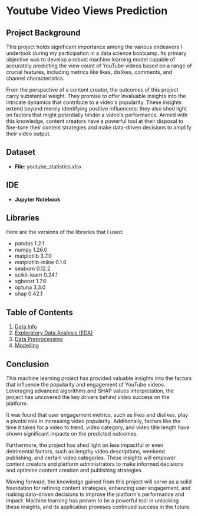 # Youtube Video Views Prediction

## Project Background

This project holds significant importance among the various endeavors I undertook during my participation in a data science bootcamp. Its primary objective was to develop a robust machine learning model capable of accurately predicting the view count of YouTube videos based on a range of crucial features, including metrics like likes, dislikes, comments, and channel characteristics.

From the perspective of a content creator, the outcomes of this project carry substantial weight. They promise to offer invaluable insights into the intricate dynamics that contribute to a video's popularity. These insights extend beyond merely identifying positive influencers; they also shed light on factors that might potentially hinder a video's performance. Armed with this knowledge, content creators have a powerful tool at their disposal to fine-tune their content strategies and make data-driven decisions to amplify their video output.

## Dataset

- **File**: youtube_statistics.xlsx

## IDE

- **Jupyter Notebook**

## Libraries

Here are the versions of the libraries that I used:

- pandas 1.2.1
- numpy 1.26.0
- matplotlib 3.7.0
- matplotlib-inline 0.1.6
- seaborn 0.12.2
- scikit-learn 0.24.1
- xgboost 1.7.6
- optuna 3.3.0
- shap 0.42.1

## Table of Contents

1. [Data Info](youtube_video_views_prediction.ipynb#data-info)
2. [Exploratory Data Analysis (EDA)](youtube_video_views_prediction.ipynb#eda)
3. [Data Preprocessing](youtube_video_views_prediction.ipynb#data-preprocessing)
4. [Modelling](youtube_video_views_prediction.ipynb#modelling)

## Conclusion

This machine learning project has provided valuable insights into the factors that influence the popularity and engagement of YouTube videos. Leveraging advanced algorithms and SHAP values interpretation, the project has uncovered the key drivers behind video success on the platform.

It was found that user engagement metrics, such as likes and dislikes, play a pivotal role in increasing video popularity. Additionally, factors like the time it takes for a video to trend, video category, and video title length have shown significant impacts on the predicted outcomes.

Furthermore, the project has shed light on less impactful or even detrimental factors, such as lengthy video descriptions, weekend publishing, and certain video categories. These insights will empower content creators and platform administrators to make informed decisions and optimize content creation and publishing strategies.

Moving forward, the knowledge gained from this project will serve as a solid foundation for refining content strategies, enhancing user engagement, and making data-driven decisions to improve the platform's performance and impact. Machine learning has proven to be a powerful tool in unlocking these insights, and its application promises continued success in the future.
